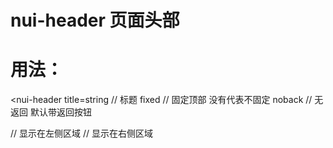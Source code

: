# nui-header  页面头部

# 用法：
<nui-header
  title=string  // 标题
  fixed // 固定顶部 没有代表不固定
  noback // 无返回  默认带返回按钮
  >
  <xx solt="left"></xx>  // 显示在左侧区域
  <xx solt="right"></xx>  // 显示在右侧区域
</nui-header>

